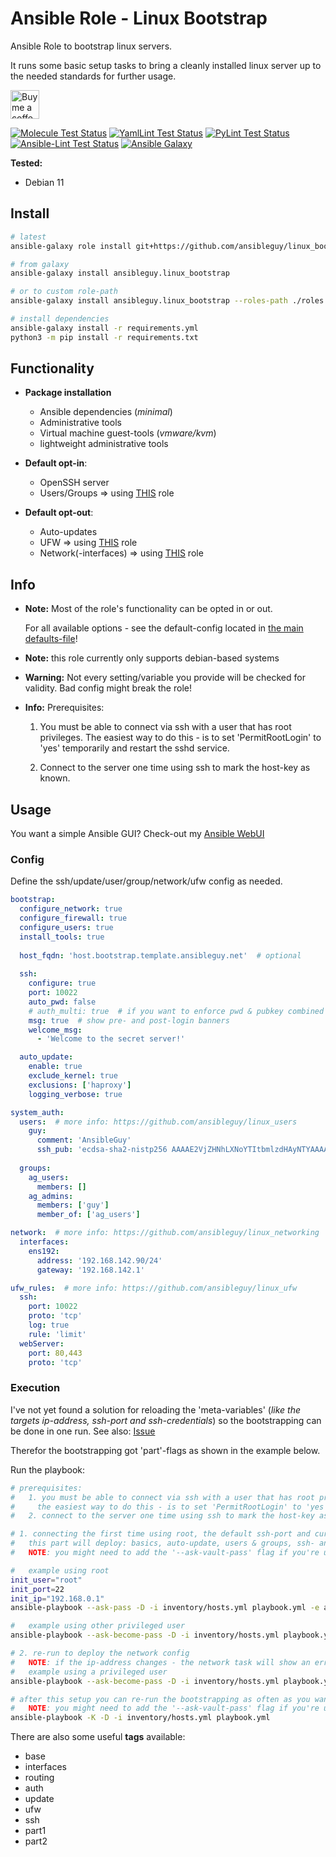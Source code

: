 # Ansible Role - Linux Bootstrap
Ansible Role to bootstrap linux servers.

It runs some basic setup tasks to bring a cleanly installed linux server up to the needed standards for further usage.

<a href='https://ko-fi.com/ansible0guy' target='_blank'><img height='35' style='border:0px;height:46px;' src='https://az743702.vo.msecnd.net/cdn/kofi3.png?v=0' border='0' alt='Buy me a coffee' />

[![Molecule Test Status](https://badges.ansibleguy.net/linux_bootstrap.molecule.svg)](https://github.com/ansibleguy/_meta_cicd/blob/latest/templates/usr/local/bin/cicd/molecule.sh.j2)
[![YamlLint Test Status](https://badges.ansibleguy.net/linux_bootstrap.yamllint.svg)](https://github.com/ansibleguy/_meta_cicd/blob/latest/templates/usr/local/bin/cicd/yamllint.sh.j2)
[![PyLint Test Status](https://badges.ansibleguy.net/linux_bootstrap.pylint.svg)](https://github.com/ansibleguy/_meta_cicd/blob/latest/templates/usr/local/bin/cicd/pylint.sh.j2)
[![Ansible-Lint Test Status](https://badges.ansibleguy.net/linux_bootstrap.ansiblelint.svg)](https://github.com/ansibleguy/_meta_cicd/blob/latest/templates/usr/local/bin/cicd/ansiblelint.sh.j2)
[![Ansible Galaxy](https://badges.ansibleguy.net/galaxy.badge.svg)](https://galaxy.ansible.com/ui/standalone/roles/ansibleguy/linux_bootstrap)

**Tested:**
* Debian 11

## Install

```bash
# latest
ansible-galaxy role install git+https://github.com/ansibleguy/linux_bootstrap

# from galaxy
ansible-galaxy install ansibleguy.linux_bootstrap

# or to custom role-path
ansible-galaxy install ansibleguy.linux_bootstrap --roles-path ./roles

# install dependencies
ansible-galaxy install -r requirements.yml
python3 -m pip install -r requirements.txt
```

## Functionality

* **Package installation**
  * Ansible dependencies (_minimal_)
  * Administrative tools
  * Virtual machine guest-tools (_vmware/kvm_)
  * lightweight administrative tools


* **Default opt-in**:
  * OpenSSH server
  * Users/Groups => using [THIS](https://github.com/ansibleguy/linux_users) role


* **Default opt-out**:
  * Auto-updates
  * UFW => using [THIS](https://github.com/ansibleguy/linux_ufw) role
  * Network(-interfaces) => using [THIS](https://github.com/ansibleguy/linux_networking) role


## Info

* **Note:** Most of the role's functionality can be opted in or out.

  For all available options - see the default-config located in [the main defaults-file](https://github.com/ansibleguy/linux_bootstrap/blob/latest/defaults/main/1_main.yml)!



* **Note:** this role currently only supports debian-based systems


* **Warning:** Not every setting/variable you provide will be checked for validity. Bad config might break the role!


* **Info:** Prerequisites:

  1. You must be able to connect via ssh with a user that has root privileges.
  The easiest way to do this - is to set 'PermitRootLogin' to 'yes' temporarily and restart the sshd service.

  2. Connect to the server one time using ssh to mark the host-key as known.

## Usage

You want a simple Ansible GUI? Check-out my [Ansible WebUI](https://github.com/ansibleguy/webui)

### Config

Define the ssh/update/user/group/network/ufw config as needed.

```yaml
bootstrap:
  configure_network: true
  configure_firewall: true
  configure_users: true
  install_tools: true
  
  host_fqdn: 'host.bootstrap.template.ansibleguy.net'  # optional
  
  ssh:
    configure: true
    port: 10022
    auto_pwd: false
    # auth_multi: true  # if you want to enforce pwd & pubkey combined for ssh-authentication
    msg: true  # show pre- and post-login banners
    welcome_msg:
      - 'Welcome to the secret server!'

  auto_update:
    enable: true
    exclude_kernel: true
    exclusions: ['haproxy']
    logging_verbose: true

system_auth:
  users:  # more info: https://github.com/ansibleguy/linux_users
    guy:
      comment: 'AnsibleGuy'
      ssh_pub: 'ecdsa-sha2-nistp256 AAAAE2VjZHNhLXNoYTItbmlzdHAyNTYAAAAIbmlzdHAyNTYAAABBBKkIlii1iJM240yPSPS5WhrdQwGFa7BTJZ59ia40wgVWjjg1JlTtr9K2W66fNb2zNO7tLkaNzPddMEsov2bJAno= guy@ansibleguy.net'
  
  groups:
    ag_users:
      members: []
    ag_admins:
      members: ['guy']
      member_of: ['ag_users']

network:  # more info: https://github.com/ansibleguy/linux_networking
  interfaces:
    ens192:
      address: '192.168.142.90/24'
      gateway: '192.168.142.1'

ufw_rules:  # more info: https://github.com/ansibleguy/linux_ufw
  ssh:
    port: 10022
    proto: 'tcp'
    log: true
    rule: 'limit'
  webServer:
    port: 80,443
    proto: 'tcp'
```

### Execution

I've not yet found a solution for reloading the 'meta-variables' (_like the targets ip-address, ssh-port and ssh-credentials_) so the bootstrapping can be done in one run. See also: [Issue](https://github.com/ansibleguy/linux_bootstrap/issues/1)

Therefor the bootstrapping got 'part'-flags as shown in the example below. 

Run the playbook:
```bash
# prerequisites:
#   1. you must be able to connect via ssh with a user that has root privileges
#     the easiest way to do this - is to set 'PermitRootLogin' to 'yes' temporarily and restart the sshd service
#   2. connect to the server one time using ssh to mark the host-key as known

# 1. connecting the first time using root, the default ssh-port and currently active ip
#   this part will deploy: basics, auto-update, users & groups, ssh- and ufw-config
#   NOTE: you might need to add the '--ask-vault-pass' flag if you're using ansible-vault to secure your user-passwords

#   example using root
init_user="root"
init_port=22
init_ip="192.168.0.1"
ansible-playbook --ask-pass -D -i inventory/hosts.yml playbook.yml -e ansible_port="$init_port" -e ansible_user="$init_user" -e ansible_host="$init_ip" -e part=1

#   example using other privileged user
ansible-playbook --ask-become-pass -D -i inventory/hosts.yml playbook.yml -e ansible_port="$init_port" -e ansible_user="$init_user" -e ansible_host="$init_ip" -e part=1

# 2. re-run to deploy the network config
#   NOTE: if the ip-address changes - the network task will show an error
#   example using a privileged user
ansible-playbook --ask-become-pass -D -i inventory/hosts.yml playbook.yml -e ansible_host="$init_ip" --ask-vault-pass -e part=2

# after this setup you can re-run the bootstrapping as often as you want/need to update its config
#   NOTE: you might need to add the '--ask-vault-pass' flag if you're using ansible-vault to secure your user-passwords
ansible-playbook -K -D -i inventory/hosts.yml playbook.yml
```

There are also some useful **tags** available:
* base
* interfaces
* routing
* auth
* update
* ufw
* ssh
* part1
* part2
